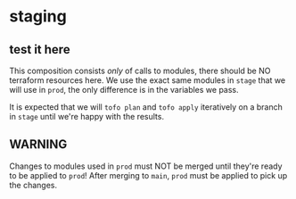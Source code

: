 # staging

## test it here

This composition consists *only* of calls to modules, there should be NO terraform resources here. We use the exact same modules in `stage` that we will use in `prod`, the only difference is in the variables we pass.

It is expected that we will `tofo plan` and `tofo apply` iteratively on a branch in `stage` until we're happy with the results.

## WARNING

Changes to modules used in `prod` must NOT be merged until they're ready to be applied to `prod`! After merging to `main`, `prod` must be applied to pick up the changes.
